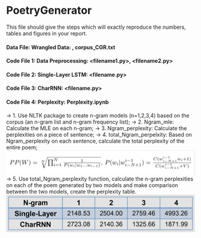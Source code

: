 # PoetryGenerator

This file should give the steps which will exactly reproduce the numbers, tables and figures in your report.

#### Data File: Wrangled Data: <filename1>, corpus_CGR.txt
  
#### Code File 1: Data Preprocessing: <filename1.py>, <filename2.py>

#### Code File 2: Single-Layer LSTM: <filename.py>

#### Code File 3: CharRNN: <filename.py>
#### Code File 4: Perplexity: Perplexity.ipynb
-> 1. Use NLTK package to create n-gram models (n=1,2,3,4) based on the corpus (an n-gram list and n-gram frequency list); 
-> 2. Ngram_mle: Calculate the MLE on each n-gram; 
-> 3. Ngram_perplexity: Calculate the perplexities on a piece of sentence;
-> 4. total_Ngram_perpelxity: Based on Ngram_perplexity on each sentence, calculate the total perplexity of the entire poem;
![alt text](https://github.com/sayayangnu/PoetryGenerator/blob/master/perplexity_formula.PNG "Perplexity Formulas")
-> 5. Use total_Ngram_perplexity function, calculate the n-gram perplexities on each of the poem generated by two models and make comparison between the two models, create the perplexity table. 
![alt text](https://github.com/sayayangnu/PoetryGenerator/blob/master/perplexity_table.PNG "Perplexity Table")

